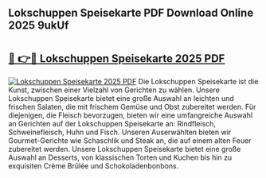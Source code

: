 ## Lokschuppen Speisekarte PDF Download Online 2025 9ukUf

# <h2><a href="http://gcdlud3.nevu.top/?p=Lokschuppen+Speisekarte">🔗 👉🔴 Lokschuppen Speisekarte 2025 PDF</a></h2>

[![Lokschuppen Speisekarte 2025 PDF](https://i.imgur.com/dBaPXMq.png)](http://gcdlud3.nevu.top/?p=Lokschuppen+Speisekarte)
Die Lokschuppen Speisekarte ist die Kunst, zwischen einer Vielzahl von Gerichten zu wählen. Unsere Lokschuppen Speisekarte bietet eine große Auswahl an leichten und frischen Salaten, die mit frischem Gemüse und Obst zubereitet werden. Für diejenigen, die Fleisch bevorzugen, bieten wir eine umfangreiche Auswahl an Gerichten auf der Lokschuppen Speisekarte an: Rindfleisch, Schweinefleisch, Huhn und Fisch. Unseren Auserwählten bieten wir Gourmet-Gerichte wie Schaschlik und Steak an, die auf einem alten Feuer zubereitet werden. Unsere Lokschuppen Speisekarte bietet eine große Auswahl an Desserts, von klassischen Torten und Kuchen bis hin zu exquisiten Crème Brûlée und Schokoladenbonbons.

